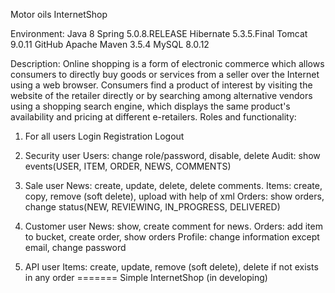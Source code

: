 Motor oils InternetShop

 Environment:
 Java 8
 Spring 5.0.8.RELEASE
 Hibernate 5.3.5.Final
 Tomcat 9.0.11
 GitHub
 Apache Maven 3.5.4
 MySQL 8.0.12
 
 
 Description:
 Online shopping is a form of electronic commerce which allows consumers to directly buy goods or services from a seller over the Internet using a web browser. Consumers find a product of interest by visiting the website of the retailer directly or by searching among alternative vendors using a shopping search engine, which displays the same product's availability and pricing at different e-retailers.
 Roles and functionality:

 1. For all users
    Login
    Registration
    Logout
 
 2. Security user
    Users: change role/password, disable, delete
    Audit: show events(USER, ITEM, ORDER, NEWS, COMMENTS)
 
 3. Sale user
    News: create, update, delete, delete comments.
    Items: create, copy, remove (soft delete), upload with help of xml
    Orders: show orders, change status(NEW, REVIEWING, IN_PROGRESS, DELIVERED)
 
 4. Customer user
    News:  show, create comment for news.
    Orders: add item to bucket, create order, show orders
    Profile: change information except email, change password
 
 5. API user
    Items: create, update, remove (soft delete), delete if not exists in any order
=======
Simple InternetShop (in developing)
